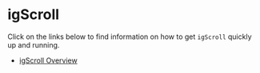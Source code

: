 ﻿<!--
|metadata|
{
    "fileName": "igscroll",
    "controlName": "igScroll",
    "tags": []
}
|metadata|
-->

# igScroll

Click on the links below to find information on how to get `igScroll` quickly up and running.

-   [igScroll Overview](igScroll-Overview.html)

 


